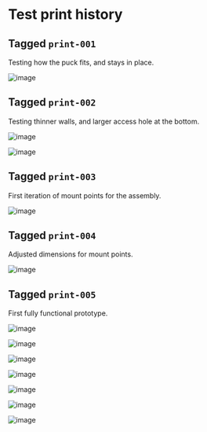 # Test print history

## Tagged `print-001`

Testing how the puck fits, and stays in place.

![image](IMG_20190416_172409.jpg)

## Tagged `print-002`

Testing thinner walls, and larger access hole at the bottom.

![image](IMG_20190417_171957.jpg)

![image](IMG_20190417_172015.jpg)

## Tagged `print-003`

First iteration of mount points for the assembly.

![image](IMG_20190418_141857.jpg)

## Tagged `print-004`

Adjusted dimensions for mount points.

![image](IMG_20190418_154919.jpg)

## Tagged `print-005`

First fully functional prototype.

![image](IMG_20190418_201138.jpg)

![image](IMG_20190418_201145.jpg)

![image](IMG_20190418_201809.jpg)

![image](IMG_20190418_201935.jpg)

![image](IMG_20190418_202056.jpg)

![image](IMG_20190418_202108.jpg)

![image](IMG_20190418_202612.jpg)
